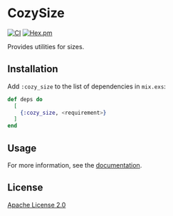 # CozySize

[![CI](https://github.com/cozy-elixir/cozy_size/actions/workflows/ci.yml/badge.svg)](https://github.com/cozy-elixir/cozy_size/actions/workflows/ci.yml)
[![Hex.pm](https://img.shields.io/hexpm/v/cozy_size.svg)](https://hex.pm/packages/cozy_size)

Provides utilities for sizes.

## Installation

Add `:cozy_size` to the list of dependencies in `mix.exs`:

```elixir
def deps do
  [
    {:cozy_size, <requirement>}
  ]
end
```

## Usage

For more information, see the [documentation](https://hexdocs.pm/cozy_size).

## License

[Apache License 2.0](https://www.apache.org/licenses/LICENSE-2.0)
